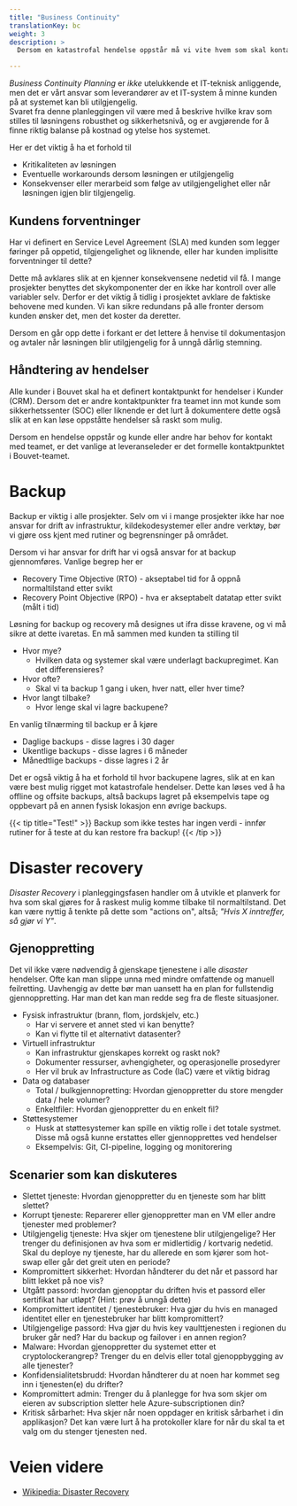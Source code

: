 ```yaml
---
title: "Business Continuity"
translationKey: bc
weight: 3
description: >
  Dersom en katastrofal hendelse oppstår må vi vite hvem som skal kontaktes, og hvilke krav løsningen og leveranseteamet må forholde seg til. Dette går ikke bare på typiske krav relatert til tilgjengelighet men også hvor lang tid en kan bruke på gjenoppretting, hvordan dette skal gjøres og hva som er akseptabelt tap av data.

---
```

_Business Continuity Planning_ er _ikke_ utelukkende et IT-teknisk anliggende, men det er vårt ansvar som leverandører av et IT-system å minne kunden på at systemet kan bli utilgjengelig.  
Svaret fra denne planleggingen vil være med å beskrive hvilke krav som stilles til løsningens robusthet og sikkerhetsnivå, og er avgjørende for å finne riktig balanse på kostnad og ytelse hos systemet. 

Her er det viktig å ha et forhold til 
* Kritikaliteten av løsningen
* Eventuelle workarounds dersom løsningen er utilgjengelig
* Konsekvenser eller merarbeid som følge av utilgjengelighet eller når løsningen igjen blir tilgjengelig.

## Kundens forventninger 
Har vi definert en Service Level Agreement (SLA) med kunden som legger føringer på oppetid, tilgjengelighet og liknende, eller har kunden implisitte forventninger til dette? 

Dette må avklares slik at en kjenner konsekvensene nedetid vil få. I mange prosjekter benyttes det skykomponenter der en ikke har kontroll over alle variabler selv. Derfor er det viktig å tidlig i prosjektet avklare de faktiske behovene med kunden. Vi kan sikre redundans på alle fronter dersom kunden ønsker det, men det koster da deretter. 

Dersom en går opp dette i forkant er det lettere å henvise til dokumentasjon og avtaler når løsningen blir utilgjengelig for å unngå dårlig stemning. 

## Håndtering av hendelser
Alle kunder i Bouvet skal ha et definert kontaktpunkt for  hendelser i Kunder (CRM). Dersom det er andre kontaktpunkter fra teamet inn mot kunde som sikkerhetssenter (SOC) eller liknende er det lurt å dokumentere dette også slik at en kan løse oppståtte hendelser så raskt som mulig. 

Dersom en hendelse oppstår og kunde eller andre har behov for kontakt med teamet, er det vanlige at leveranseleder er det formelle kontaktpunktet i Bouvet-teamet. 

# Backup
Backup er viktig i alle prosjekter. Selv om vi i mange prosjekter ikke har noe ansvar for drift av infrastruktur, kildekodesystemer eller andre verktøy, bør vi gjøre oss kjent med rutiner og begrensninger på området. 

Dersom vi har ansvar for drift har vi også ansvar for at backup gjennomføres. Vanlige begrep her er 
* Recovery Time Objective (RTO) - akseptabel tid for å oppnå normaltilstand etter svikt
* Recovery Point Objective (RPO) - hva er akseptabelt datatap etter svikt (målt i tid)

Løsning for backup og recovery må designes ut ifra disse kravene, og vi må sikre at dette ivaretas. En må sammen med kunden ta stilling til 
* Hvor mye?
  * Hvilken data og systemer skal være underlagt backupregimet. Kan det differensieres?
* Hvor ofte?
  * Skal vi ta backup 1 gang i uken, hver natt, eller hver time?
* Hvor langt tilbake?
  * Hvor lenge skal vi lagre backupene?

En vanlig tilnærming til backup er å kjøre 
* Daglige backups - disse lagres i 30 dager
* Ukentlige backups - disse lagres i 6 måneder
* Månedtlige backups - disse lagres i 2 år

Det er også viktig å ha et forhold til hvor backupene lagres, slik at en kan være best mulig rigget mot katastrofale hendelser. Dette kan løses ved å ha offline og offsite backups, altså backups lagret på eksempelvis tape og oppbevart på en annen fysisk lokasjon enn øvrige backups. 

{{< tip title="Test!" >}}
Backup som ikke testes har ingen verdi - innfør rutiner for å teste at du kan restore fra backup!
{{< /tip >}}

# Disaster recovery
_Disaster Recovery_ i planleggingsfasen handler om å utvikle et planverk for hva som skal gjøres for å raskest mulig komme tilbake til normaltilstand. Det kan være nyttig å tenkte på dette som "actions on", altså; _"Hvis X inntreffer, så gjør vi Y"_.

## Gjenoppretting

Det vil ikke være nødvendig å gjenskape tjenestene i alle _disaster_ hendelser. Ofte kan man slippe unna med mindre omfattende og manuell feilretting. Uavhengig av dette bør man uansett ha en plan for fullstendig gjennoppretting. Har man det kan man redde seg fra de fleste situasjoner.

* Fysisk infrastruktur (brann, flom, jordskjelv, etc.)
  * Har vi servere et annet sted vi kan benytte?
  * Kan vi flytte til et alternativt datasenter?
* Virtuell infrastruktur
  * Kan infrastruktur gjenskapes korrekt og raskt nok?
  * Dokumenter ressurser, avhengigheter, og operasjonelle prosedyrer
  * Her vil bruk av Infrastructure as Code (IaC) være et viktig bidrag
* Data og databaser
  * Total / bulkgjennopretting: Hvordan gjenoppretter du store mengder data / hele volumer?
  * Enkeltfiler: Hvordan gjenoppretter du en enkelt fil?
* Støttesystemer
  * Husk at støttesystemer kan spille en viktig rolle i det totale systmet. Disse må også kunne erstattes eller gjennopprettes ved hendelser
  * Eksempelvis: Git, CI-pipeline, logging og monitorering

## Scenarier som kan diskuteres

* Slettet tjeneste: Hvordan gjenoppretter du en tjeneste som har blitt slettet?
* Korrupt tjeneste: Reparerer eller gjenoppretter man en VM eller andre tjenester med problemer?
* Utilgjengelig tjeneste: Hva skjer om tjenestene blir utilgjengelige? Her trenger du definisjonen av hva som er midlertidig / kortvarig nedetid. Skal du deploye ny tjeneste, har du allerede en som kjører som hot-swap eller går det greit uten en periode?
* Kompromittert sikkerhet: Hvordan håndterer du det når et passord har blitt lekket på noe vis?
* Utgått passord: hvordan gjenopptar du driften hvis et passord eller sertifikat har utløpt? (Hint: prøv å unngå dette)
* Kompromittert identitet / tjenestebruker: Hva gjør du hvis en managed identitet eller en tjenestebruker har blitt kompromittert?
* Utilgjengelige passord: Hva gjør du hvis key vaulttjenesten i regionen du bruker går ned? Har du backup og failover i en annen region?
* Malware: Hvordan gjenoppretter du systemet etter et cryptolockerangrep? Trenger du en delvis eller total gjenoppbygging av alle tjenester?
* Konfidensialitetsbrudd: Hvordan håndterer du at noen har kommet seg inn i tjenesten(e) du drifter?
* Kompromittert admin: Trenger du å planlegge for hva som skjer om eieren av subscription sletter hele Azure-subscriptionen din?
* Kritisk sårbarhet: Hva skjer når noen oppdager en kritisk sårbarhet i din applikasjon? Det kan være lurt å ha protokoller klare for når du skal ta et valg om du stenger tjenesten ned.

# Veien videre
* [Wikipedia: Disaster Recovery](https://en.wikipedia.org/wiki/IT_disaster_recovery)